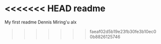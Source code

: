<<<<<<< HEAD
readme
=======
My first readme
Dennis Miring'u alx
>>>>>>> faeaf02d5b19e23fb30fe3b10ec00b8826125746
